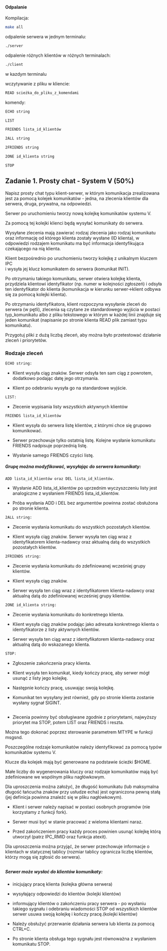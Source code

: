 #### Odpalanie
Kompilacja:
```bash
make all
```
odpalenie serwera w jednym terminalu:
 ```bash
 ./server
```

odpalenie różnych klientów w różnych terminalach:
```bash
./client 
```
w kazdym terminalu

wczytywanie z pliku w kliencie: 
```bash
READ scieżka_do_pliku_z_komendami
```

komendy:
```bash
ECHO string

LIST

FRIENDS lista_id_klientów

2ALL string

2FRIENDS string

2ONE id_klienta string

STOP
```

## Zadanie 1. Prosty chat - System V (50%)

Napisz prosty chat typu klient-serwer, w którym komunikacja zrealizowana jest za pomocą kolejek komunikatów - 
jedna, na zlecenia klientów dla serwera, druga, prywatna, na odpowiedzi.

Serwer po uruchomieniu tworzy nową kolejkę komunikatów systemu V. 

Za pomocą tej kolejki klienci będą wysyłać komunikaty do serwera. 

Wysyłane zlecenia mają zawierać rodzaj zlecenia jako rodzaj komunikatu oraz informację od którego klienta zostały wysłane (ID klienta),
w odpowiedzi rodzajem komunikatu ma być informacja identyfikująca czekającego na nią klienta.

Klient bezpośrednio po uruchomieniu tworzy kolejkę z unikalnym kluczem IPC  
i wysyła jej klucz komunikatem do serwera (komunikat INIT).
 
Po otrzymaniu takiego komunikatu,
serwer otwiera kolejkę klienta, przydziela klientowi identyfikator (np. numer w kolejności zgłoszeń)
i odsyła ten identyfikator do klienta (komunikacja w kierunku serwer->klient odbywa się za pomocą kolejki klienta).

Po otrzymaniu identyfikatora, klient rozpoczyna wysyłanie zleceń do serwera (w pętli), 
zlecenia są czytane ze standardowego wyjścia w postaci typ_komunikatu albo z pliku tekstowego
w którym w każdej linii znajduje się jeden komunikat (napisanie po stronie klienta READ plik zamiast typu komunikatu).

Przygotuj pliki z dużą liczbą zleceń, aby można było przetestować działanie zleceń i priorytetów.


### Rodzaje zleceń

```bash
ECHO string:
```

- Klient wysyła ciąg znaków. Serwer odsyła ten sam ciąg z powrotem, dodatkowo podając datę jego otrzymania. 

- Klient po odebraniu wysyła go na standardowe wyjście.

```bash
LIST:
```
- Zlecenie wypisania listy wszystkich aktywnych klientów

```bash
FRIENDS lista_id_klientów
```

- Klient wysyła do serwera listę klientów, z którymi chce się grupowo komunikować. 

- Serwer przechowuje tylko ostatnią listę. Kolejne wysłanie komunikatu FRIENDS nadpisuje poprzednią listę.

- Wysłanie samego FRIENDS czyści listę. 
 
 
##### Grupę można modyfikować, wysyłając do serwera komunikaty:

```bash
ADD lista_id_klientów oraz DEL lista_id_klientów.
```

- Wysłanie ADD lista_id_klientów po uprzednim wyczyszczeniu listy jest analogiczne z wysłaniem FRIENDS lista_id_klientów. 

- Próba wysłania ADD i DEL bez argumentów powinna zostać obsłużona po stronie klienta.

```bash
2ALL string: 
```

- Zlecenie wysłania komunikatu do wszystkich pozostałych klientów.
 
- Klient wysyła ciąg znaków. Serwer wysyła ten ciąg wraz z identyfikatorem klienta-nadawcy oraz aktualną datą do wszystkich pozostałych klientów.

```bash
2FRIENDS string: 
```

- Zlecenie wysłania komunikatu do zdefiniowanej wcześniej grupy klientów.

- Klient wysyła ciąg znaków.

- Serwer wysyła ten ciąg wraz z identyfikatorem klienta-nadawcy oraz aktualną datą do zdefiniowanej wcześniej grupy klientów.

```bash
2ONE id_klienta string:
```

- Zlecenie wysłania komunikatu do konkretnego klienta.
 
- Klient wysyła ciąg znaków podając jako adresata konkretnego klienta o identyfikatorze z listy aktywnych klientów.
 
- Serwer wysyła ten ciąg wraz z identyfikatorem klienta-nadawcy oraz aktualną datą do wskazanego klienta.


```bash
STOP:
```

- Zgłoszenie zakończenia pracy klienta. 

- Klient wysyła ten komunikat, kiedy kończy pracę, aby serwer mógł usunąć z listy jego kolejkę. 

- Następnie kończy pracę, usuwając swoją kolejkę.
 
- Komunikat ten wysyłany jest również, gdy po stronie klienta zostanie wysłany sygnał SIGINT.
 
##
- Zlecenia powinny być obsługiwane zgodnie z priorytetami, najwyższy priorytet ma STOP, potem LIST oraz FRIENDS i reszta. 

Można tego dokonać poprzez sterowanie parametrem MTYPE w funkcji msgsnd.

Poszczególne rodzaje komunikatów należy identyfikować za pomocą typów komunikatów systemu V.

Klucze dla kolejek mają być generowane na podstawie ścieżki $HOME.
 
Małe liczby do wygenerowania kluczy oraz rodzaje komunikatów mają być zdefiniowane we wspólnym pliku nagłówkowym.
 
Dla uproszczenia można założyć, że długość komunikatu (lub maksymalna długość łańcucha znaków przy usłudze echa)
 jest ograniczona pewną stałą (jej definicja powinna znaleźć się w pliku nagłówkowym).
 
- Klient i serwer należy napisać w postaci osobnych programów (nie korzystamy z funkcji fork).
 
- Serwer musi być w stanie pracować z wieloma klientami naraz.
 
- Przed zakończeniem pracy każdy proces powinien usunąć kolejkę którą utworzył (patrz IPC_RMID oraz funkcja atexit).
 
Dla uproszczenia można przyjąć, że serwer przechowuje informacje o klientach w statycznej tablicy
 (rozmiar tablicy ogranicza liczbę klientów, którzy mogą się zgłosić do serwera).
 
## 
##### Serwer może wysłać do klientów komunikaty:

- inicjujący pracę klienta (kolejka główna serwera)
- wysyłający odpowiedzi do klientów (kolejki klientów)
- informujący klientów o zakończeniu pracy serwera - po wysłaniu takiego sygnału i odebraniu wiadomości STOP 
od wszystkich klientów serwer usuwa swoją kolejkę i kończy pracę.(kolejki klientów)

- Należy obsłużyć przerwanie działania serwera lub klienta za pomocą CTRL+C.

- Po stronie klienta obsługa tego sygnału jest równoważna z wysłaniem komunikatu STOP.



